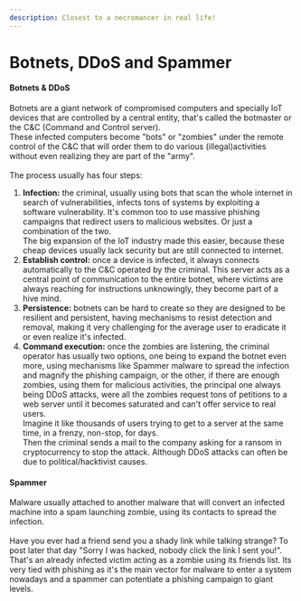 ```yaml
---
description: Closest to a necromancer in real life!
---
```


# Botnets, DDoS and Spammer

#### Botnets & DDoS

Botnets are a giant network of compromised computers and specially IoT devices that are controlled by a central entity, that's called the botmaster or the C\&C (Command and Control server).\
These infected computers become "bots" or "zombies" under the remote control of the C\&C that will order them to do various (illegal)activities without even realizing they are part of the "army".\
\
The process usually has four steps:

1. **Infection:** the criminal, usually using bots that scan the whole internet in search of vulnerabilities, infects tons of systems by exploiting a software vulnerability. It's common too to use massive phishing campaigns that redirect users to malicious websites. Or just a combination of the two.\
   The big expansion of the IoT industry made this easier, because these cheap devices usually lack security but are still connected to internet.
2. **Establish control:** once a device is infected, it always connects automatically to the C\&C operated by the criminal. This server acts as a central point of communication to the entire botnet, where victims are always reaching for instructions unknowingly, they become part of a hive mind.
3. **Persistence:** botnets can be hard to create so they are designed to be resilient and persistent, having mechanisms to resist detection and removal, making it very challenging for the average user to eradicate it or even realize it's infected.&#x20;
4. **Command execution:** once the zombies are listening, the criminal operator has usually two options, one being to expand the botnet even more, using mechanisms like Spammer malware to spread the infection and magnify the phishing campaign, or the other, if there are enough zombies, using them for malicious activities, the principal one always being DDoS attacks, were all the zombies request tons of petitions to a web server until it becomes saturated and can't offer service to real users.\
   Imagine it like thousands of users trying to get to a server at the same time, in a frenzy, non-stop, for days.\
   Then the criminal sends a mail to the company asking for a ransom in cryptocurrency to stop the attack. Although DDoS attacks can often be due to political/hacktivist causes.



#### Spammer

Malware usually attached to another malware that will convert an infected machine into a spam launching zombie, using its contacts to spread the infection.\
\
Have you ever had a friend send you a shady link while talking strange? To post later that day "Sorry I was hacked, nobody click the link I sent you!". That's an already infected victim acting as a zombie using its friends list. Its very tied with phishing as it's the main vector for malware to enter a system nowadays and a spammer can potentiate a phishing campaign to giant levels.
